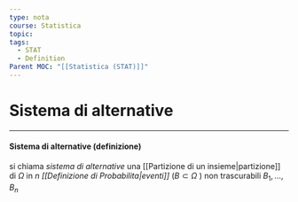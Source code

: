 ```yaml
---
type: nota
course: Statistica
topic: 
tags:
  - STAT
  - Definition
Parent MOC: "[[Statistica (STAT)]]"
---
```

# Sistema di alternative
---
#### Sistema di alternative (definizione)
si chiama _sistema di alternative_ una [[Partizione di un insieme|partizione]] di $\Omega$ in $n$ _[[Definizione di Probabilita|eventi]]_ ($B\subset \Omega$ ) non trascurabili $B_1,\dots,B_n$ 
